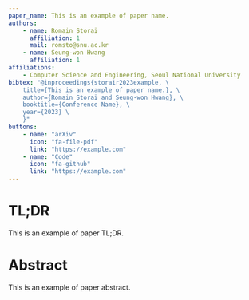 ```yaml
---
paper_name: This is an example of paper name.
authors:
    - name: Romain Storaï
      affiliation: 1
      mail: romsto@snu.ac.kr
    - name: Seung-won Hwang
      affiliation: 1
affiliations:
    - Computer Science and Engineering, Seoul National University
bibtex: "@inproceedings{storair2023example, \
    title={This is an example of paper name.}, \
    author={Romain Storaï and Seung-won Hwang}, \
    booktitle={Conference Name}, \
    year={2023} \
    }"
buttons:
    - name: "arXiv"
      icon: "fa-file-pdf"
      link: "https://example.com"
    - name: "Code"
      icon: "fa-github"
      link: "https://example.com"
---
```


# TL;DR

This is an example of paper TL;DR.

# Abstract

This is an example of paper abstract.
